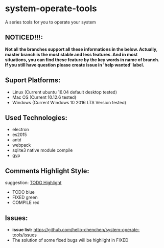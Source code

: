 # system-operate-tools
  A series tools for you to operate your system

## NOTICED!!!:
  **Not all the branches support all these informations in the below. Actually, master branch is the most stable and less features. And in most situations, you can find these feature by the key words in name of branch. If you still have question please create issue in 'help wanted' label.**

## Suport Platforms:
- Linux (Current ubuntu 16.04 default desktop tested)
- Mac OS (Current 10.12.6 tested)
- Windows (Current Windows 10 2016 LTS Version tested)

## Used Technologies:
- electron
- es2015
- antd
- webpack
- sqlite3 native module compile
- gyp

## Comments Highlight Style:
  suggestion: [TODO Highlight](https://marketplace.visualstudio.com/items?itemName=wayou.vscode-todo-highlight)
- TODO blue
- FIXED green
- COMPILE red

## Issues:
- **issue list:** https://github.com/hello-chenchen/system-operate-tools/issues
- The solution of some fixed bugs will be highlight in FIXED
